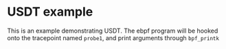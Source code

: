 # USDT example

This is an example demonstrating USDT. The ebpf program will be hooked onto the tracepoint named `probe1`, and print arguments through `bpf_printk`
